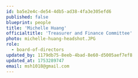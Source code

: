 ```yaml
---
id: ba5e2e4c-de54-4db5-ad38-4fa3e305efd6
published: false
blueprint: people
title: 'Michelle Huang'
officialtitle: 'Treasurer and Finance Committee'
photo: michelle-huang-headshot.JPG
role:
  - board-of-directors
updated_by: 1179db75-8eeb-4bad-8e60-d5005aef7ef8
updated_at: 1753289747
email: msh1018@gmail.com
---
```

